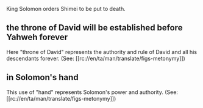 King Solomon orders Shimei to be put to death.

## the throne of David will be established before Yahweh forever ##

Here "throne of David" represents the authority and rule of David and all his descendants forever. (See: [[rc://en/ta/man/translate/figs-metonymy]])

## in Solomon's hand ##

This use of "hand" represents Solomon's power and authority. (See: [[rc://en/ta/man/translate/figs-metonymy]])